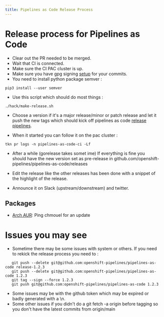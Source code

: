 ```yaml
---
title: Pipelines as Code Release Process
---
```

# Release process for Pipelines as Code

* Clear out the PR needed to be merged.
* Wait that CI is connected.
* Make sure the CI PAC cluster is up.
* Make sure you have gpg signing [setup](https://docs.github.com/en/authentication/managing-commit-signature-verification/about-commit-signature-verification) for your commits.
* You need to install python package semver :

```
pip3 install --user semver
```

* Use this script which should do most things : 

```
./hack/make-release.sh
```

* Choose a version if it's a major release/minor or patch release and let it push the new tags which should kick off pipelines as code [release pipelines](.tekton/release-pipeline.yaml).

* When it started you can follow it on the pac cluster : 

`tkn pr logs -n pipelines-as-code-ci -Lf`

* After a while (gorelease takes somet ime) If everything is fine you should
  have the new version set as pre-release in
  github.com/openshift-pipelines/pipelines-as-code/releases

* Edit the release like the other releases has been done with a snippet of the highlight of the release.

* Announce it on Slack (upstream/downstream)  and twitter.

## Packages

* [Arch AUR](https://aur.archlinux.org/packages/tkn-pac): Ping chmouel for an update

# Issues you may see 

* Sometime there may be some issues with system or others. If you need to rekick the release process you need to :

```shell
   git push --delete git@github.com:openshift-pipelines/pipelines-as-code release-1.2.3
   git push --delete git@github.com:openshift-pipelines/pipelines-as-code 1.2.3
   git tag --sign --force 1.2.3 
   git push git@github.com:openshift-pipelines/pipelines-as-code 1.2.3
```

* Some issues may be with the github token which may be expired or badly generated with a \n.
* Some other issues if you didn't do a git fetch -a origin before tagging so
  you don't have the latest commits from origin/main
